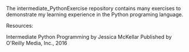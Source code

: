 The intermediate_PythonExercise repository contains many exercises to demonstrate my learning experience in the Python programing language.  

Resources:

Intermediate Python Programming
by Jessica McKellar
Published by O'Reilly Media, Inc., 2016

